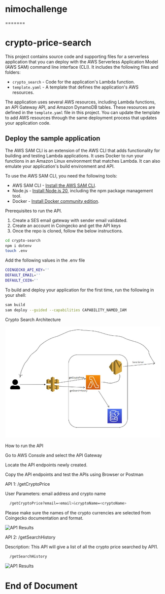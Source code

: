 
# nimochallenge
=======
# crypto-price-search

This project contains source code and supporting files for a serverless application that you can deploy with the AWS Serverless Application Model (AWS SAM) command line interface (CLI). It includes the following files and folders:

- `crypto_search` - Code for the application's Lambda function.
- `template.yaml` - A template that defines the application's AWS resources.

The application uses several AWS resources, including Lambda functions, an API Gateway API, and Amazon DynamoDB tables. These resources are defined in the `template.yaml` file in this project. You can update the template to add AWS resources through the same deployment process that updates your application code.


## Deploy the sample application

The AWS SAM CLI is an extension of the AWS CLI that adds functionality for building and testing Lambda applications. It uses Docker to run your functions in an Amazon Linux environment that matches Lambda. It can also emulate your application's build environment and API.

To use the AWS SAM CLI, you need the following tools:

* AWS SAM CLI - [Install the AWS SAM CLI](https://docs.aws.amazon.com/serverless-application-model/latest/developerguide/serverless-sam-cli-install.html).
* Node.js - [Install Node.js 20](https://nodejs.org/en/), including the npm package management tool.
* Docker - [Install Docker community edition](https://hub.docker.com/search/?type=edition&offering=community).

Prerequisites to run the API. 

1. Create a SES email gateway with sender email validated. 
2. Create an account in Coingecko and get the API keys
3. Once the repo is cloned, follow the below instructions.

```bash
cd crypto-search
npm i dotenv
touch .env
```

Add the following values in the .env file

```bash
COINGECKO_API_KEY=''
DEFAULT_EMAIL=''
DEFAULT_COIN=''
```

To build and deploy your application for the first time, run the following in your shell:

```bash
sam build
sam deploy --guided --capabilities CAPABILITY_NAMED_IAM
```

Crypto Search Architecture

![Architecture Diagram](images/architecture.jpg)

How to run the API

Go to AWS Console and select the API Gateway 

Locate the API endpoints newly created.

Copy the API endpoints and test the APIs using Browser or Postman

API 1: /getCryptoPrice

User Parameters: email address and crypto name

```bash
  /getCryptoPrice?email=<email>&cryptoName=<cryptoName>
````

Please make sure the names of the crypto currencies are selected from Coingecko documentation and format.

![AP1 Results](images/API1.jpg)

API 2: /getSearchHistory

Description: This API will give a list of all the crypto price searched by API1.


```bash
  /getSearchHistory
````

![AP1 Results](images/API2.jpg)
 

# End of Document

